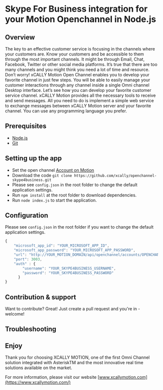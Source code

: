 # Skype For Business integration for your Motion Openchannel in Node.js

## Overview

The key to an effective customer service is focusing in the channels where your customers are. Know your customers and be accessible to them through the most important channels. It might be through Email, Chat, Facebook, Twitter or other social media platforms. It’s true that there are too many channels and you might think you need a lot of time and resource. Don’t worry! xCALLY Motion Open Channel enables you to develop your favorite channel in just few steps. You will be able to easily manage your customer interactions through any channel inside a single Omni channel Desktop interface. Let’s see how you can develop your favorite customer service channel.
xCALLY Motion provides all the necessary tools to receive and send messages. All you need to do is implement a simple web service to exchange messages between xCALLY Motion server and your favorite channel. You can use any programming language you prefer.

## Prerequisites

  * [Node.js](http://nodejs.org/)
  * [Git](http://git-scm.com/)


## Setting up the app
  * Set the open channel [Account on Motion](https://wiki.xcallymotion.com/display/XMD/Open+Channel)
  * Download the code `git clone https://github.com/xcally/openchannel-skype4business.git`
  * Please see `config.json` in the root folder to change the default application settings.
  * Run `npm install` at the root folder to download dependencies.
  * Run `node index.js` to start the application.

## Configuration

Please see `config.json` in the root folder if you want to change the default application settings.

```javascript
{
    "microsoft_app_id": "YOUR_MICROSOFT_APP_ID",
    "microsoft_app_password": "YOUR_MICROSOFT_APP_PASSWORD",
    "url": "http://YOUR_MOTION_DOMAIN/api/openchannel/accounts/OPENCHANNEL_INTEGRATION_ID/receive",
    "port": 3003,
    "auth" : {
        "username": "YOUR_SKYPE4BUSINESS_USERNAME",
        "password": "YOUR_SKYPE4BUSINESS_PASSWORD"
      }
}
```

## Contribution & support

Want to contribute? Great! Just create a pull request and you're in - welcome!

## Troubleshooting


## Enjoy

Thank you for choosing XCALLY MOTION, one of the first Omni Channel solution integrated with AsteriskTM and the most innovative real time solutions available on the market.

For more information, please visit our website [www.xcallymotion.com](https://www.xcallymotion.com/)
